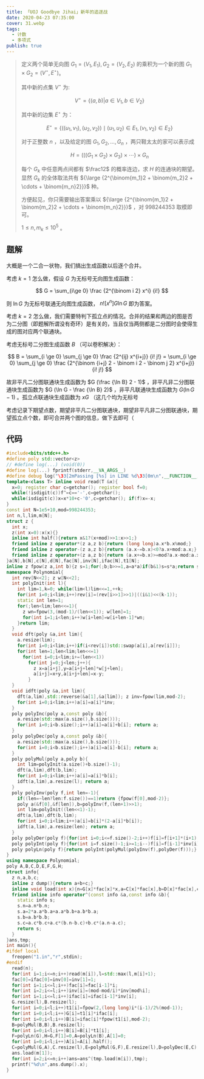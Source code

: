 ```yaml
---
title: 「UOJ Goodbye Jihai」新年的追逐战
date: 2020-04-23 07:35:00
cover: 31.webp
tags:
  - 计数
  - 多项式
publish: true
---
```


> 定义两个简单无向图 $G_{1} =( V_{1} , E_{1}) , G_{2} =( V_{2} , E_{2})$ 的乘积为一个新的图 $G_{1} \times G_{2} =\left( V^{\star} , E^{\star} \right)$。
> 
> 其中新的点集 $V^{\star}$ 为:
> 
> $$
> V^{\star} = \left\{ {(a, b)| a \in V_{1}, b \in V_{2} }\right\}
> $$
> 
> 其中新的边集 $E^{\star}$ 为：
> 
> $$
> E^{\star} =\left\{\left(( u_{1} , v_{1}) , ( u_{2} , v_{2})\right) \mid ( u_{1} , u_{2}) \in E_{1}, ( v_{1} , v_{2}) \in E_{2}\right\}
> $$
> 
> 对于正整数 $n$ ，以及给定的图 $G_{1} , G_{2} , \dotsc , G_{n}$ ，两只鞋太太的家可以表示成
> 
> $$
> H = (((G_1 \times G_2) \times G_3) \times \cdots) \times G_n
> $$
> 
> 每个 $G_k$ 中任意两点间都有 $\frac12$ 的概率连边，求 $H$ 的连通块的期望。显然 $G_k$ 的全体取法共有 ${\large {2^{\binom{m_1}2 + \binom{m_2}2 + \cdots + \binom{m_n}2}}}$ 种。
> 
> 方便起见，你只需要输出答案乘以 ${\large {2^{\binom{m_1}2 + \binom{m_2}2 + \cdots + \binom{m_n}2}}}$ ，对 $998244353$ 取模即可。
> 
> $1\le n, m_k\le 10^5$ 。

<!-- more -->

## 题解

大概是一个二合一状物，我们搞出生成函数以后逐个合并。

考虑 $k=1$ 怎么做，假设 $G$ 为无标号无向图生成函数：

$$
G = \sum_{i\ge 0} \frac {2^{\binom i 2} x^i} {i!}
$$

则 $\ln G$ 为无标号联通无向图生成函数， $n! [x^n] G \ln G$ 即为答案。

考虑 $k=2$ 怎么做，我们需要特判下孤立点的情况。合并的结果和两边的图是否为二分图（即题解所谓没有奇环）是有关的，当且仅当两侧都是二分图时会使得生成的图对应两个联通块。

考虑无标号二分图生成函数 $B$ （可以卷积解决）：

$$
B = \sum_{i \ge 0} \sum_{j \ge 0} \frac {2^{ij} x^{i+j}} {i! j!} = \sum_{i \ge 0} \sum_{j \ge 0} \frac {2^{\binom {i+j} 2 - \binom  i 2 - \binom j 2} x^{i+j}} {i! j!}
$$

故非平凡二分图联通块生成函数为 $G (\frac {\ln B} 2 - 1)$ ，非平凡非二分图联通块生成函数为 $G (\ln G - \frac {\ln B} 2)$ ，非平凡联通块生成函数为 $G (\ln G - 1)$ 。孤立点联通块生成函数为 $x G$ （这几个均为无标号

考虑记录下期望点数，期望非平凡二分图联通块，期望非平凡非二分图联通块，期望孤立点个数，即可合并两个图的信息，做下去即可（

## 代码

```cpp
#include<bits/stdc++.h>
#define poly std::vector<z>
// #define log(...) (void(0))
#define log(...) fprintf(stderr,__VA_ARGS__)
#define debug log("\33[2mPassing [%s] in LINE %d\33[0m\n",__FUNCTION__,__LINE__);
template<class T> inline void read(T &x){
  x=0; register char c=getchar(); register bool f=0;
  while(!isdigit(c))f^=c=='-',c=getchar();
  while(isdigit(c))x=x*10+c-'0',c=getchar(); if(f)x=-x;
}
const int N=1e5+10,mod=998244353;
int n,l,lim,m[N];
struct z {
  int x;
  z(int x=0):x(x){}
  inline int half(){return x&1?(x+mod)>>1:x>>1;}
  friend inline z operator*(z a,z b){return (long long)a.x*b.x%mod;}
  friend inline z operator-(z a,z b){return (a.x-=b.x)<0?a.x+mod:a.x;}
  friend inline z operator+(z a,z b){return (a.x+=b.x)>=mod?a.x-mod:a.x;}
}a[N],b[N],c[N],d[N],fac[N],inv[N],ifac[N],t1[N];
inline z fpow(z a,int b){z s=1;for(;b;b>>=1,a=a*a)if(b&1)s=s*a;return s;}
namespace Polynomial{
  int rev[N<<2]; z w[N<<2];
  int polyInit(int l){
    int lim=1,k=0; while(lim<l)lim<<=1,++k;
    for(int i=0;i<lim;i++)rev[i]=(rev[i>>1]>>1)|((i&1)<<(k-1));
    static int len=1;
    for(;len<lim;len<<=1){
      z wn=fpow(3,(mod-1)/(len<<1)); w[len]=1;
      for(int i=1;i<len;i++)w[i+len]=w[i+len-1]*wn;
    }return lim;
  }
  void dft(poly &a,int lim){ 
    a.resize(lim);
    for(int i=0;i<lim;i++)if(i<rev[i])std::swap(a[i],a[rev[i]]);
    for(int len=1;len<lim;len<<=1)
      for(int i=0;i<lim;i+=(len<<1))
        for(int j=0;j<len;j++){
          z x=a[i+j],y=a[i+j+len]*w[j+len];
          a[i+j]=x+y,a[i+j+len]=x-y;
        }
  }
  void idft(poly &a,int lim){
    dft(a,lim),std::reverse(&a[1],&a[lim]); z inv=fpow(lim,mod-2);
    for(int i=0;i<lim;i++)a[i]=a[i]*inv;
  }
  poly polyInc(poly a,const poly &b){
    a.resize(std::max(a.size(),b.size()));
    for(int i=0;i<b.size();i++)a[i]=a[i]+b[i]; return a;
  }
  poly polyDec(poly a,const poly &b){
    a.resize(std::max(a.size(),b.size()));
    for(int i=0;i<b.size();i++)a[i]=a[i]-b[i]; return a;
  }
  poly polyMul(poly a,poly b){
    int lim=polyInit(a.size()+b.size()-1);
    dft(a,lim),dft(b,lim);
    for(int i=0;i<lim;i++)a[i]=a[i]*b[i];
    idft(a,lim),a.resize(l); return a;
  }
  poly polyInv(poly f,int len=-1){
    if((len=~len?len:f.size())==1)return {fpow(f[0],mod-2)};
    poly a(&f[0],&f[len]),b=polyInv(f,(len+1)>>1);
    int lim=polyInit((len<<1)-1);
    dft(a,lim),dft(b,lim);
    for(int i=0;i<lim;i++)a[i]=b[i]*(2-a[i]*b[i]);
    idft(a,lim),a.resize(len); return a;
  }
  poly polyDer(poly f){for(int i=0;i<=f.size()-2;i++)f[i]=f[i+1]*(i+1); *--f.end()=0; return f;}
  poly polyInt(poly f){for(int i=f.size()-1;i>=1;i--)f[i]=f[i-1]*inv[i]; *f.begin()=0; return f;}
  poly polyLn(poly f){return polyInt(polyMul(polyInv(f),polyDer(f)));}
}
using namespace Polynomial;
poly A,B,C,D,E,F,G,H;
struct info{
  z n,a,b,c;
  inline z dump(){return a+b+c;}
  inline void load(int x){n=G[x]*fac[x]*x,a=C[x]*fac[x],b=D[x]*fac[x],c=G[x-1]*fac[x];}
  friend inline info operator^(const info &a,const info &b){
    static info s;
    s.n=a.n*b.n;
    s.a=2*a.a*b.a+a.a*b.b+a.b*b.a;
    s.b=a.b*b.b;
    s.c=a.c*b.c+a.c*(b.n-b.c)+b.c*(a.n-a.c);
    return s;
  }
}ans,tmp;
int main(){
#ifdef local
  freopen("1.in","r",stdin);
#endif
  read(n);
  for(int i=1;i<=n;i++)read(m[i]),l=std::max(l,m[i]+1);
  fac[0]=ifac[0]=inv[0]=inv[1]=1;
  for(int i=1;i<=l;i++)fac[i]=fac[i-1]*i;
  for(int i=2;i<=l;i++)inv[i]=(mod-mod/i)*inv[mod%i];
  for(int i=1;i<=l;i++)ifac[i]=ifac[i-1]*inv[i];
  G.resize(l),B.resize(l);
  for(int i=0;i<l;i++)t1[i]=fpow(2,(long long)i*(i-1)/2%(mod-1));
  for(int i=0;i<l;i++)G[i]=t1[i]*ifac[i];
  for(int i=0;i<l;i++)B[i]=ifac[i]*fpow(t1[i],mod-2);
  B=polyMul(B,B),B.resize(l);
  for(int i=0;i<l;i++)B[i]=B[i]*t1[i];
  F=polyLn(G),H=G,F[1]=0,A=polyLn(B),A[1]=0;
  for(int i=0;i<l;i++)A[i]=A[i].half();
  C=polyMul(G,A),C.resize(l),E=polyMul(G,F),E.resize(l),D=polyDec(E,C);
  ans.load(m[1]);
  for(int i=2;i<=n;i++)ans=ans^(tmp.load(m[i]),tmp);
  printf("%d\n",ans.dump().x);
}
```